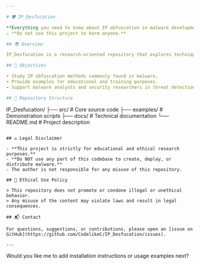 ```yaml
---

# 🛡️ IP_Desfucation

**Everything you need to know about IP obfuscation in malware development — for educational and research purposes only.**  
⚠️ **Do not use this project to harm anyone.**

## 📚 Overview

IP_Desfucation is a research-oriented repository that explores techniques used to obfuscate IP addresses in malicious software. It aims to help cybersecurity learners and professionals understand how these techniques work so they can better detect and defend against them.

## 🎯 Objectives

- Study IP obfuscation methods commonly found in malware.
- Provide examples for educational and training purposes.
- Support malware analysts and security researchers in threat detection.

## 📁 Repository Structure

```
IP_Desfucation/
├── src/              # Core source code
├── examples/         # Demonstration scripts
├── docs/             # Technical documentation
└── README.md         # Project description
```

## ⚖️ Legal Disclaimer

- **This project is strictly for educational and ethical research purposes.**
- **Do NOT use any part of this codebase to create, deploy, or distribute malware.**
- The author is not responsible for any misuse of this repository.

## 🚫 Ethical Use Policy

> This repository does not promote or condone illegal or unethical behavior.  
> Any misuse of the content may violate laws and result in legal consequences.

## 📬 Contact

For questions, suggestions, or contributions, please open an [issue on GitHub](https://github.com/CodelikeC/IP_Desfucation/issues).

---
```


Would you like me to add installation instructions or usage examples next?
